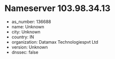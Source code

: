 # Nameserver 103.98.34.13

* as_number: 136688
* name: Unknown
* city: Unknown
* country: IN
* organization: Datamax Technologiespvt Ltd
* version: Unknown
* dnssec: false
